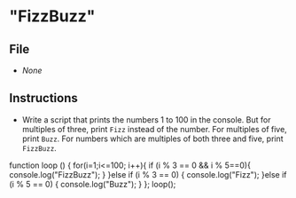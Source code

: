 # "FizzBuzz"

## File

* *None*

## Instructions

* Write a script that prints the numbers 1 to 100 in the console. But for multiples of three, print `Fizz` instead of the number. For multiples of five, print `Buzz`. For numbers which are multiples of both three and five, print `FizzBuzz`.

function loop () {
	for(i=1;i<=100; i++){
		if (i % 3 == 0 && i % 5==0){
		console.log("FizzBuzz");
		}
		}else if (i % 3 == 0) {
		console.log("Fizz");
		}else if (i % 5 == 0) {
		console.log("Buzz");
	}
};
loop();